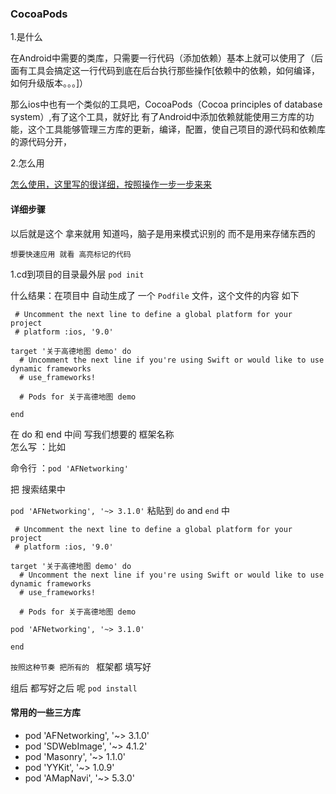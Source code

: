 ### CocoaPods
1.是什么

  在Android中需要的类库，只需要一行代码（添加依赖）基本上就可以使用了（后面有工具会搞定这一行代码到底在后台执行那些操作[依赖中的依赖，如何编译，如何升级版本。。。]）
		
  那么ios中也有一个类似的工具吧，CocoaPods（Cocoa principles of database system）,有了这个工具，就好比 有了Android中添加依赖就能使用三方库的功能，这个工具能够管理三方库的更新，编译，配置，使自己项目的源代码和依赖库的源代码分开，
	
	
2.怎么用

[怎么使用，这里写的很详细，按照操作一步一步来来](http://www.jianshu.com/p/9e4e36ba8574)


#### 详细步骤
以后就是这个  拿来就用 知道吗，脑子是用来模式识别的 而不是用来存储东西的

`想要快速应用 就看 高亮标记的代码`  

1.cd到项目的目录最外层 `pod init` 

什么结果：在项目中 自动生成了 一个 `Podfile` 文件，这个文件的内容 如下

```
 # Uncomment the next line to define a global platform for your project
 # platform :ios, '9.0'

target '关于高德地图 demo' do
  # Uncomment the next line if you're using Swift or would like to use dynamic frameworks
  # use_frameworks!

  # Pods for 关于高德地图 demo

end

```
在 do 和 end 中间 写我们想要的 框架名称  
怎么写   ：比如 

命令行 ：`pod 'AFNetworking'` 

把 搜索结果中 

`pod 'AFNetworking', '~> 3.1.0'`  粘贴到 `do` and `end` 中 


```
 # Uncomment the next line to define a global platform for your project
 # platform :ios, '9.0'

target '关于高德地图 demo' do
  # Uncomment the next line if you're using Swift or would like to use dynamic frameworks
  # use_frameworks!

  # Pods for 关于高德地图 demo
  
pod 'AFNetworking', '~> 3.1.0'

end

```
`按照这种节奏 把所有的 ` 框架都 填写好 

组后 都写好之后 呢  `pod install`

#### 常用的一些三方库 
- pod 'AFNetworking', '~> 3.1.0' 
- pod 'SDWebImage', '~> 4.1.2'
- pod 'Masonry', '~> 1.1.0'
- pod 'YYKit', '~> 1.0.9'
- pod 'AMapNavi', '~> 5.3.0'


 
 



